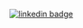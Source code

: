 [![linkedin badge](https://img.shields.io/badge/linkedin-neshantsharma-0077b5?style=flat-square&logo=linkedin)](https://www.linkedin.com/in/neshantsharma/)

<!--
**neshant/neshant** is a ✨ _special_ ✨ repository because its `README.md` (this file) appears on your GitHub profile.

Here are some ideas to get you started:

- 🔭 I’m currently working on ...
- 🌱 I’m currently learning ...
- 👯 I’m looking to collaborate on ...
- 🤔 I’m looking for help with ...
- 💬 Ask me about ...
- 📫 How to reach me: ...
- 😄 Pronouns: ...
- ⚡ Fun fact: ...
-->

